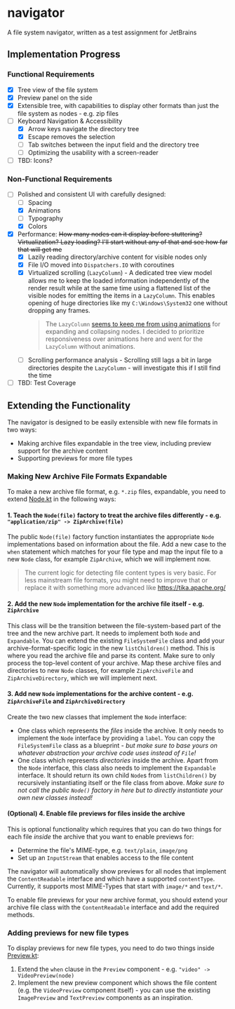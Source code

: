 # navigator

A file system navigator, written as a test assignment for JetBrains

## Implementation Progress

### Functional Requirements

- [x] Tree view of the file system
- [x] Preview panel on the side
- [x] Extensible tree, with capabilities to display other formats than just the file system as nodes - e.g. zip files
- [ ] Keyboard Navigation & Accessibility
    - [x] Arrow keys navigate the directory tree
    - [x] Escape removes the selection
    - [ ] Tab switches between the input field and the directory tree
    - [ ] Optimizing the usability with a screen-reader
- [ ] TBD: Icons?

### Non-Functional Requirements

- [ ] Polished and consistent UI with carefully designed:
    - [ ] Spacing
    - [x] Animations
    - [ ] Typography
    - [x] Colors
- [x] Performance:
  ~~How many nodes can it display before stuttering? Virtualization? Lazy loading? I'll start without any of that and
  see how far that will get me~~
    - [x] Lazily reading directory/archive content for visible nodes only
    - [x] File I/O moved into `Dispatchers.IO` with coroutines
    - [x] Virtualized scrolling (`LazyColumn`) - A dedicated tree view model allows me to keep the loaded information
      independently of the render result while at the same time using a flattened list of the visible nodes for emitting
      the items in a `LazyColumn`. This enables opening of huge directories like my `C:\Windows\System32` one without
      dropping any frames.
      > The `LazyColumn` [seems to keep me from using animations](https://stackoverflow.com/a/67452325/4887966) for
      > expanding and collapsing nodes. I decided to prioritize responsiveness over animations here and went for the
      > `LazyColumn` without animations.
    - [ ] Scrolling performance analysis - Scrolling still lags a bit in large directories despite the `LazyColumn` -
      will investigate this if I still find the time
- [ ] TBD: Test Coverage

## Extending the Functionality

The navigator is designed to be easily extensible with new file formats in two ways:

- Making archive files expandable in the tree view, including preview support for the archive content
- Supporting previews for more file types

### Making New Archive File Formats Expandable

To make a new archive file format, e.g. `*.zip` files, expandable, you need to
extend [Node.kt](src/main/kotlin/model/Node.kt) in the following ways:

#### 1. Teach the `Node(file)` factory to treat the archive files differently - e.g. `"application/zip" -> ZipArchive(file)`

The public `Node(file)` factory function instantiates the appropriate `Node` implementations based on information about
the file. Add a new case to the `when` statement which matches for your file type and map the input file to a new `Node`
class, for example `ZipArchive`, which we will implement now.

> The current logic for detecting file content types is very basic. For less mainstream file formats, you might need to
> improve that or replace it with something more advanced like https://tika.apache.org/

#### 2. Add the new `Node` implementation for the archive file itself - e.g. `ZipArchive`

This class will be the transition between the file-system-based part of the tree and the new archive part. It needs to
implement both `Node` and `Expandable`. You can extend the existing `FileSystemFile` class and add your
archive-format-specific logic in the new `listChildren()` method. This is where you read the archive file and parse its
content. Make sure to only process the top-level content of your archive. Map these archive files and directories to
new `Node` classes, for example `ZipArchiveFile` and `ZipArchiveDirectory`, which we will implement next.

#### 3. Add new `Node` implementations for the archive content - e.g. `ZipArchiveFile` and `ZipArchiveDirectory`

Create the two new classes that implement the `Node` interface:

- One class which represents the _files_ inside the archive. It only needs to implement the `Node` interface by
  providing a `label`. You can copy the `FileSystemFile` class as a blueprint - *but make sure to base yours on whatever
  abstraction your archive code uses instead of `File`!*
- One class which represents _directories_ inside the archive. Apart from the `Node` interface, this class also needs to
  implement the `Expandable` interface. It should return its own child `Node`s from `listChildren()` by recursively
  instantiating itself or the file class from above. *Make sure to not call the public `Node()` factory in here but to
  directly instantiate your own new classes instead!*

#### (Optional) 4. Enable file previews for files inside the archive

This is optional functionality which requires that you can do two things for each file _inside_ the archive that you
want to enable previews for:

- Determine the file's MIME-type, e.g. `text/plain`, `image/png`
- Set up an `InputStream` that enables access to the file content

The navigator will automatically show previews for all nodes that implement the `ContentReadable` interface and which
have a supported `contentType`. Currently, it supports most MIME-Types that start with `image/*` and `text/*`.

To enable file previews for your new archive format, you should extend your archive file class with
the `ContentReadable` interface and add the required methods.

### Adding previews for new file types

To display previews for new file types, you need to do two things inside [Preview.kt](src/main/kotlin/Preview.kt):

1. Extend the `when` clause in the `Preview` component - e.g. `"video" -> VideoPreview(node)`
2. Implement the new preview component which shows the file content (e.g. the `VideoPreview` component itself) - you can
   use the existing `ImagePreview` and `TextPreview` components as an inspiration.

